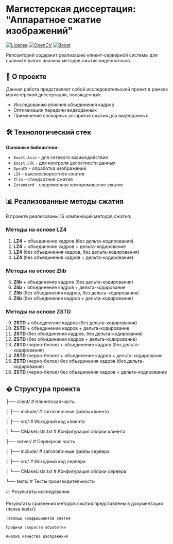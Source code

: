 # Магистерская диссертация: "Аппаратное сжатие изображений"

[![License](https://img.shields.io/badge/license-MIT-blue.svg)](LICENSE)
[![OpenCV](https://img.shields.io/badge/OpenCV-4.5+-green.svg)](https://opencv.org)
[![Boost](https://img.shields.io/badge/Boost-1.75+-yellow.svg)](https://www.boost.org)

Репозиторий содержит реализацию клиент-серверной системы для сравнительного анализа методов сжатия видеопотоков.

## 📌 О проекте

Данная работа представляет собой исследовательский проект в рамках магистерской диссертации, посвященный:
- Исследованию влияния объединения кадров
- Оптимизации передачи видеоданных
- Применение словарных алгоритов сжатия для видеоданных

## 🛠 Технологический стек

**Основные библиотеки:**
- `Boost.Asio` - для сетевого взаимодействия
- `Boost.CRC` - для контроля целостности данных
- `OpenCV` - обработка изображений
- `LZ4` - высокоскоростное сжатие
- `Zlib` - стандартное сжатие
- `Zstandard` - современное компромиссное сжатие

## 📊 Реализованные методы сжатия

В проекте реализованы 16 комбинаций методов сжатия:

### Методы на основе LZ4
1. **LZ4** + объединение кадров (без дельта-кодирования)
2. **LZ4** + объединение кадров + дельта-кодирование
3. **LZ4** (без объединения кадров, без дельта-кодирования)
4. **LZ4** (без объединения кадров + дельта-кодирование)

### Методы на основе Zlib
5. **Zlib** + объединение кадров (без дельта-кодирования)
6. **Zlib** + объединение кадров + дельта-кодирование
7. **Zlib** (без объединения кадров, без дельта-кодирования)
8. **Zlib** (без объединения кадров + дельта-кодирование)

### Методы на основе ZSTD
9. **ZSTD** + объединение кадров (без дельта-кодирования)
10. **ZSTD** + объединение кадров + дельта-кодирование
11. **ZSTD** (без объединения кадров, без дельта-кодирования)
12. **ZSTD** (без объединения кадров + дельта-кодирование)
13. **ZSTD** (черно-белое) + объединение кадров (без дельта-кодирования)
14. **ZSTD** (черно-белое) + объединение кадров + дельта-кодирование
15. **ZSTD** (черно-белое) без объединения кадров (без дельта-кодирования)
16. **ZSTD** (черно-белое) без объединения кадров + дельта-кодирование

## � Структура проекта
├── client/ # Клиентская часть

│ ├── include/ # заголовочные файлы клиента

│ ├── src/ # Исходный код клиента

│ └── CMakeLists.txt # Конфигурация сборки клиента

├── server/ # Серверная часть

│ ├── include/ # заголовочные файлы сервера

│ ├── src/ # Исходный код сервера

│ └── CMakeLists.txt # Конфигурация сборки сервера

└── tests/ # Тесты производительности


📈 Результаты исследования

Результаты сравнения методов сжатия представлены в документации (папка tests/):

    Таблицы коэффициентов сжатия

    Графики скорости обработки

    Анализ качества изображения

